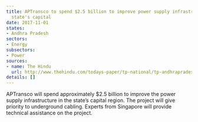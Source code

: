 ```yaml
---
title: APTransco to spend $2.5 billion to improve power supply infrastructure in the
  state's capital
date: 2017-11-01
states:
- Andhra Pradesh
sectors:
- Energy
subsectors:
- Power
sources:
- name: The Hindu
  url: http://www.thehindu.com/todays-paper/tp-national/tp-andhrapradesh/power-infrastructure-to-be-augmented-in-the-capital-region/article19929779.ece
details: []
---
```


APTransco will spend approximately $2.5 billion to improve the power supply infrastructure in the state’s capital region. The project will give priority to underground cabling. Experts from Singapore will provide technical assistance on the project.
